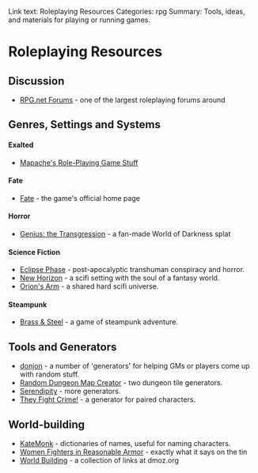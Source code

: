 Link text: Roleplaying Resources
Categories: rpg
Summary: Tools, ideas, and materials for playing or running games.

# Roleplaying Resources

Discussion
----------

* [RPG.net Forums](http://forum.rpg.net/forum.php) - one of the largest roleplaying forums around

Genres, Settings and Systems
----------------------------

#### Exalted

* [Mapache's Role-Playing Game Stuff](http://rpgs.mapache.org/exalted)

#### Fate

* [Fate](http://www.faterpg.com/) - the game's official home page

#### Horror

* [Genius: the Transgression](https://sites.google.com/site/moochava/genius) - a fan-made World of Darkness splat

#### Science Fiction

* [Eclipse Phase](http://www.eclipsephase.com/) - post-apocalyptic transhuman conspiracy and horror.
* [New Horizon](http://www.newhorizon1.com/) - a scifi setting with the soul of a fantasy world.
* [Orion's Arm](http://www.orionsarm.com/) - a shared hard scifi universe.

#### Steampunk

* [Brass & Steel](http://pegasus.rpgnow.com/product/102480/Brass-%26-Steel%3A--A-Game-of-Steampunk-Adventure-v1.5) - a game of steampunk adventure.

Tools and Generators
-----

* [donjon](http://donjon.bin.sh/) - a number of 'generators' for helping GMs or players come up with random stuff.
* [Random Dungeon Map Creator](http://www.gozzys.com/article.php?cm_id=8) - two dungeon tile generators.
* [Serendipity](http://nine.frenchboys.net/) - more generators.
* [They Fight Crime!](http://www.theyfightcrime.org/) - a generator for paired characters.

World-building
--------------

* [KateMonk](http://www.gaminggeeks.org/Resources/KateMonk/) - dictionaries of names, useful for naming characters.
* [Women Fighters in Reasonable Armor](http://womenfighters.tumblr.com/) - exactly what it says on the tin
* [World Building](http://www.dmoz.org/Games/Roleplaying/World_Building/) - a collection of links at dmoz.org
